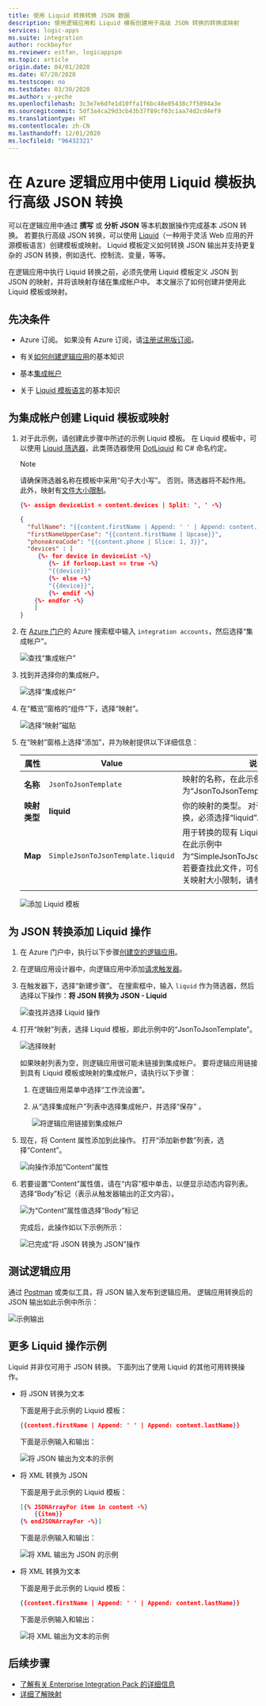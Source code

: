 ```yaml
---
title: 使用 Liquid 转换转换 JSON 数据
description: 使用逻辑应用和 Liquid 模板创建用于高级 JSON 转换的转换或映射
services: logic-apps
ms.suite: integration
author: rockboyfor
ms.reviewer: estfan, logicappspm
ms.topic: article
origin.date: 04/01/2020
ms.date: 07/20/2020
ms.testscope: no
ms.testdate: 03/30/2020
ms.author: v-yeche
ms.openlocfilehash: 3c3e7e6dfe1d10ffa1f6bc48e05438c7f5094a3e
ms.sourcegitcommit: 5df3a4ca29d3cb43b37f89cf03c1aa74d2cd4ef9
ms.translationtype: HT
ms.contentlocale: zh-CN
ms.lasthandoff: 12/01/2020
ms.locfileid: "96432321"
---
```

# <a name="perform-advanced-json-transformations-with-liquid-templates-in-azure-logic-apps"></a>在 Azure 逻辑应用中使用 Liquid 模板执行高级 JSON 转换

可以在逻辑应用中通过 **撰写** 或 **分析 JSON** 等本机数据操作完成基本 JSON 转换。 若要执行高级 JSON 转换，可以使用 [Liquid](https://shopify.github.io/liquid/)（一种用于灵活 Web 应用的开源模板语言）创建模板或映射。 Liquid 模板定义如何转换 JSON 输出并支持更复杂的 JSON 转换，例如迭代、控制流、变量，等等。

在逻辑应用中执行 Liquid 转换之前，必须先使用 Liquid 模板定义 JSON 到 JSON 的映射，并将该映射存储在集成帐户中。 本文展示了如何创建并使用此 Liquid 模板或映射。

## <a name="prerequisites"></a>先决条件

* Azure 订阅。 如果没有 Azure 订阅，请[注册试用版订阅](https://www.microsoft.com/china/azure/index.html?fromtype=cn)。

* 有关[如何创建逻辑应用](../logic-apps/quickstart-create-first-logic-app-workflow.md)的基本知识

* 基本[集成帐户](../logic-apps/logic-apps-enterprise-integration-create-integration-account.md)

* 关于 [Liquid 模板语言](https://shopify.github.io/liquid/)的基本知识

## <a name="create-liquid-template-or-map-for-your-integration-account"></a>为集成帐户创建 Liquid 模板或映射

1. 对于此示例，请创建此步骤中所述的示例 Liquid 模板。 在 Liquid 模板中，可以使用 [Liquid 筛选器](https://shopify.github.io/liquid/basics/introduction/#filters)，此类筛选器使用 [DotLiquid](https://github.com/dotliquid/dotliquid) 和 C# 命名约定。

    > [!NOTE]
    > 请确保筛选器名称在模板中采用“句子大小写”。 否则，筛选器将不起作用。 此外，映射有[文件大小限制](../logic-apps/logic-apps-limits-and-config.md#artifact-capacity-limits)。

    ```json
    {%- assign deviceList = content.devices | Split: ', ' -%}

    {
      "fullName": "{{content.firstName | Append: ' ' | Append: content.lastName}}",
      "firstNameUpperCase": "{{content.firstName | Upcase}}",
      "phoneAreaCode": "{{content.phone | Slice: 1, 3}}",
      "devices" : [
         {%- for device in deviceList -%}
            {%- if forloop.Last == true -%}
            "{{device}}"
            {%- else -%}
            "{{device}}",
            {%- endif -%}
        {%- endfor -%}
        ]
    }
    ```

1. 在 [Azure 门户](https://portal.azure.cn)的 Azure 搜索框中输入 `integration accounts`，然后选择“集成帐户”。

    ![查找“集成帐户”](./media/logic-apps-enterprise-integration-liquid-transform/find-integration-accounts.png)

1. 找到并选择你的集成帐户。

    ![选择“集成帐户”](./media/logic-apps-enterprise-integration-liquid-transform/select-integration-account.png)

1. 在“概览”窗格的“组件”下，选择“映射”。

    ![选择“映射”磁贴](./media/logic-apps-enterprise-integration-liquid-transform/select-maps-tile.png)

1. 在“映射”窗格上选择“添加”，并为映射提供以下详细信息：

    | 属性 | Value | 说明 | 
    |----------|-------|-------------|
    | **名称** | `JsonToJsonTemplate` | 映射的名称，在此示例中为“JsonToJsonTemplate” | 
    | **映射类型** | **liquid** | 你的映射的类型。 对于 JSON 到 JSON 转换，必须选择“liquid”。 | 
    | **Map** | `SimpleJsonToJsonTemplate.liquid` | 用于转换的现有 Liquid 模板或映射文件，在此示例中为“SimpleJsonToJsonTemplate.liquid”。 若要查找此文件，可使用文件选取器。 有关映射大小限制，请参阅[限制和配置](../logic-apps/logic-apps-limits-and-config.md#artifact-capacity-limits)。 |
    ||| 

    ![添加 Liquid 模板](./media/logic-apps-enterprise-integration-liquid-transform/add-liquid-template.png)

## <a name="add-the-liquid-action-for-json-transformation"></a>为 JSON 转换添加 Liquid 操作

1. 在 Azure 门户中，执行以下步骤[创建空的逻辑应用](../logic-apps/quickstart-create-first-logic-app-workflow.md)。

1. 在逻辑应用设计器中，向逻辑应用中添加[请求触发器](../connectors/connectors-native-reqres.md#add-request)。

1. 在触发器下，选择“新建步骤”。 在搜索框中，输入 `liquid` 作为筛选器，然后选择以下操作：**将 JSON 转换为 JSON - Liquid**

    ![查找并选择 Liquid 操作](./media/logic-apps-enterprise-integration-liquid-transform/search-action-liquid.png)

1. 打开“映射”列表，选择 Liquid 模板，即此示例中的“JsonToJsonTemplate”。

    ![选择映射](./media/logic-apps-enterprise-integration-liquid-transform/select-map.png)

    如果映射列表为空，则逻辑应用很可能未链接到集成帐户。 
    要将逻辑应用链接到具有 Liquid 模板或映射的集成帐户，请执行以下步骤：

    1. 在逻辑应用菜单中选择“工作流设置”。

    1. 从“选择集成帐户”列表中选择集成帐户，并选择“保存” 。

        ![将逻辑应用链接到集成帐户](./media/logic-apps-enterprise-integration-liquid-transform/link-integration-account.png)

1. 现在，将 Content 属性添加到此操作。 打开“添加新参数”列表，选择“Content”。 

    ![向操作添加“Content”属性](./media/logic-apps-enterprise-integration-liquid-transform/add-content-property-to-action.png)

1. 若要设置“Content”属性值，请在“内容”框中单击，以便显示动态内容列表。 选择“Body”标记（表示从触发器输出的正文内容）。

    ![为“Content”属性值选择“Body”标记](./media/logic-apps-enterprise-integration-liquid-transform/select-body.png)

    完成后，此操作如以下示例所示：

    ![已完成“将 JSON 转换为 JSON”操作](./media/logic-apps-enterprise-integration-liquid-transform/finished-transform-action.png)

## <a name="test-your-logic-app"></a>测试逻辑应用

通过 [Postman](https://www.getpostman.com/postman) 或类似工具，将 JSON 输入发布到逻辑应用。 逻辑应用转换后的 JSON 输出如此示例中所示：

![示例输出](./media/logic-apps-enterprise-integration-liquid-transform/example-output-jsontojson.png)

## <a name="more-liquid-action-examples"></a>更多 Liquid 操作示例
Liquid 并非仅可用于 JSON 转换。 下面列出了使用 Liquid 的其他可用转换操作。

* 将 JSON 转换为文本

    下面是用于此示例的 Liquid 模板：

    ```json
    {{content.firstName | Append: ' ' | Append: content.lastName}}
    ```
    下面是示例输入和输出：

    ![将 JSON 输出为文本的示例](./media/logic-apps-enterprise-integration-liquid-transform/example-output-jsontotext.png)

* 将 XML 转换为 JSON

    下面是用于此示例的 Liquid 模板：

    ```json
    [{% JSONArrayFor item in content -%}
        {{item}}
    {% endJSONArrayFor -%}]
    ```
    下面是示例输入和输出：

    ![将 XML 输出为 JSON 的示例](./media/logic-apps-enterprise-integration-liquid-transform/example-output-xmltojson.png)

* 将 XML 转换为文本

    下面是用于此示例的 Liquid 模板：

    ```json
    {{content.firstName | Append: ' ' | Append: content.lastName}}
    ```

    下面是示例输入和输出：

    ![将 XML 输出为文本的示例](./media/logic-apps-enterprise-integration-liquid-transform/example-output-xmltotext.png)

## <a name="next-steps"></a>后续步骤

* [了解有关 Enterprise Integration Pack 的详细信息](../logic-apps/logic-apps-enterprise-integration-overview.md "了解 Enterprise Integration Pack")  
* [详细了解映射](../logic-apps/logic-apps-enterprise-integration-maps.md "了解企业集成映射")

<!-- Update_Description: update meta properties, wording update, update link -->